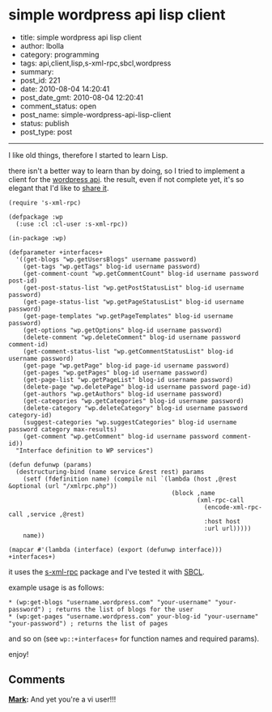# simple wordpress api lisp client

- title: simple wordpress api lisp client
- author: lbolla
- category: programming
- tags: api,client,lisp,s-xml-rpc,sbcl,wordpress
- summary: 
- post_id: 221
- date: 2010-08-04 14:20:41
- post_date_gmt: 2010-08-04 12:20:41
- comment_status: open
- post_name: simple-wordpress-api-lisp-client
- status: publish
- post_type: post

----------------

I like old things, therefore I started to learn Lisp.

there isn't a better way to learn than by doing, so I tried to implement a client for the [wordpress api][1]. the result, even if not complete yet, it's so elegant that I'd like to [share it][2].
    
    (require 's-xml-rpc)
    
    (defpackage :wp 
      (:use :cl :cl-user :s-xml-rpc))
    
    (in-package :wp)
    
    (defparameter +interfaces+ 
      '((get-blogs "wp.getUsersBlogs" username password)
        (get-tags "wp.getTags" blog-id username password)
        (get-comment-count "wp.getCommentCount" blog-id username password post-id)
        (get-post-status-list "wp.getPostStatusList" blog-id username password)
        (get-page-status-list "wp.getPageStatusList" blog-id username password)
        (get-page-templates "wp.getPageTemplates" blog-id username password)
        (get-options "wp.getOptions" blog-id username password)
        (delete-comment "wp.deleteComment" blog-id username password comment-id)
        (get-comment-status-list "wp.getCommentStatusList" blog-id username password)
        (get-page "wp.getPage" blog-id page-id username password)
        (get-pages "wp.getPages" blog-id username password)
        (get-page-list "wp.getPageList" blog-id username password)
        (delete-page "wp.deletePage" blog-id username password page-id)
        (get-authors "wp.getAuthors" blog-id username password)
        (get-categories "wp.getCategories" blog-id username password)
        (delete-category "wp.deleteCategory" blog-id username password category-id)
        (suggest-categories "wp.suggestCategories" blog-id username password category max-results)
        (get-comment "wp.getComment" blog-id username password comment-id))
      "Interface definition to WP services")
    
    (defun defunwp (params) 
      (destructuring-bind (name service &rest rest) params
        (setf (fdefinition name) (compile nil `(lambda (host ,@rest &optional (url "/xmlrpc.php")) 
                                                 (block ,name 
                                                        (xml-rpc-call 
                                                          (encode-xml-rpc-call ,service ,@rest)
                                                          :host host
                                                          :url url)))))
        name))
    
    (mapcar #'(lambda (interface) (export (defunwp interface))) +interfaces+)
    
    

it uses the [s-xml-rpc][3] package and I've tested it with [SBCL][4].

example usage is as follows:
    
    * (wp:get-blogs "username.wordpress.com" "your-username" "your-password") ; returns the list of blogs for the user
    * (wp:get-pages "username.wordpress.com" your-blog-id "your-username" "your-password") ; returns the list of pages
    

and so on (see `wp::+interfaces+` for function names and required params).

enjoy!

   [1]: http://codex.wordpress.org/XML-RPC_Support
   [2]: http://github.com/lbolla/junk/blob/master/lisp/wordpress.lisp
   [3]: http://common-lisp.net/project/s-xml-rpc/
   [4]: http://www.sbcl.org/

## Comments

**[Mark](#74 "2010-08-04 14:22:04"):** And yet you're a vi user!!!

